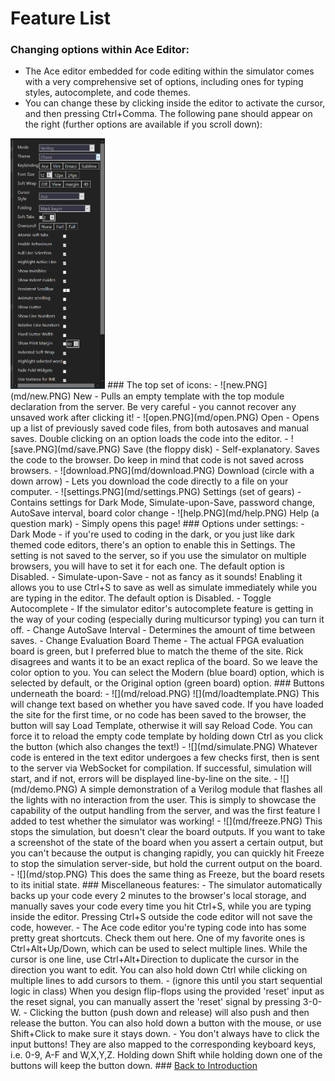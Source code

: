 # Feature List
### Changing options within Ace Editor:  
- The Ace editor embedded for code editing within the simulator comes with a very comprehensive set of options, including ones for typing styles, autocomplete, and code themes.  
- You can change these by clicking inside the editor to activate the cursor, and then pressing Ctrl+Comma.  The following pane should appear on the right (further options are available if you scroll down):  
<img src="md/acesettings.PNG" width="30%" height="auto"/>  
### The top set of icons:  
- ![new.PNG](md/new.PNG) New - Pulls an empty template with the top module declaration from the server. Be very careful - you cannot recover any unsaved work after clicking it!  
- ![open.PNG](md/open.PNG) Open - Opens up a list of previously saved code files, from both autosaves and manual saves. Double clicking on an option loads the code into the editor.  
- ![save.PNG](md/save.PNG) Save (the floppy disk) - Self-explanatory. Saves the code to the browser. Do keep in mind that code is not saved across browsers.  
- ![download.PNG](md/download.PNG) Download (circle with a down arrow) - Lets you download the code directly to a file on your computer.  
- ![settings.PNG](md/settings.PNG) Settings (set of gears) - Contains settings for Dark Mode, Simulate-upon-Save, password change, AutoSave interval, board color change  
- ![help.PNG](md/help.PNG) Help (a question mark) - Simply opens this page!  
### Options under settings:  
- Dark Mode - if you're used to coding in the dark, or you just like dark themed code editors, there's an option to enable this in Settings. The setting is not saved to the server, so if you use the simulator on multiple browsers, you will have to set it for each one. The default option is Disabled.
- Simulate-upon-Save - not as fancy as it sounds! Enabling it allows you to use Ctrl+S to save as well as simulate immediately while you are typing in the editor. The default option is Disabled.  
- Toggle Autocomplete - If the simulator editor's autocomplete feature is getting in the way of your coding (especially during multicursor typing) you can turn it off.
- Change AutoSave Interval - Determines the amount of time between saves.  
- Change Evaluation Board Theme - The actual FPGA evaluation board is green, but I preferred blue to match the theme of the site. Rick disagrees and wants it to be an exact replica of the board. So we leave the color option to you. You can select the Modern (blue board) option, which is selected by default, or the Original option (green board) option.
### Buttons underneath the board:  
- ![](md/reload.PNG) ![](md/loadtemplate.PNG)  
  This will change text based on whether you have saved code. If you have loaded the site for the first time, or no code has been saved to the browser, the button will   say Load Template, otherwise it will say Reload Code. You can force it to reload the empty code template by holding down Ctrl as you click the button (which also changes the text!)
- ![](md/simulate.PNG)  
  Whatever code is entered in the text editor undergoes a few checks first, then is sent to the server via WebSocket for compilation. If successful, simulation will start, and if not,   errors will be displayed line-by-line on the site.
- ![](md/demo.PNG)  
  A simple demonstration of a Verilog module that flashes all the lights with no interaction from the user. This is simply to showcase the capability of the output handling from the server,   and was the first feature I added to test whether the simulator was working!
- ![](md/freeze.PNG)  
  This stops the simulation, but doesn't clear the board outputs. If you want to take a screenshot of the state of the board when you assert a certain output, but you can't because the   output is changing rapidly, you can quickly hit Freeze to stop the simulation server-side, but hold the current output on the board.
- ![](md/stop.PNG)  
  This does the same thing as Freeze, but the board resets to its initial state.  
### Miscellaneous features:
- The simulator automatically backs up your code every 2 minutes to the browser's local storage, and manually saves your code every time you hit Ctrl+S, while you are typing inside the editor.   Pressing Ctrl+S outside the code editor will not save the code, however.
- The Ace code editor you're typing code into has some pretty great shortcuts. Check them out here. One of my favorite ones is Ctrl+Alt+Up/Down, which can be used to select multiple lines. While the cursor is one line, use Ctrl+Alt+Direction to duplicate the cursor in the direction you want to edit. You can also hold down Ctrl while clicking on multiple lines to add cursors to them.
- (ignore this until you start sequential logic in class) When you design flip-flops using the provided 'reset' input as the reset signal, you can manually assert the 'reset' signal by pressing 3-0-W.
- Clicking the button (push down and release) will also push and then release the button. You can also hold down a button with the mouse, or use Shift+Click to make sure it stays down.  
- You don't always have to click the input buttons! They are also mapped to the corresponding keyboard keys, i.e. 0-9, A-F and W,X,Y,Z. Holding down Shift while holding down one of the buttons will keep the button down.
### <a href="#" onclick='displayPage("md/intro.md")'>Back to Introduction</a>